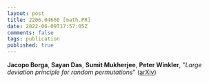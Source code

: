 ```yaml
---
layout: post
title: 2206.04660 [math.PR]
date: 2022-06-09T17:57:05Z
comments: false
tags: publication
published: true
---
```


<b>Jacopo Borga</b>, <b>Sayan Das</b>, <b>Sumit Mukherjee</b>, <b>Peter Winkler</b>, "<i>Large deviation principle for random permutations</i>" ([arXiv](http://arxiv.org/abs/2206.04660v1))
